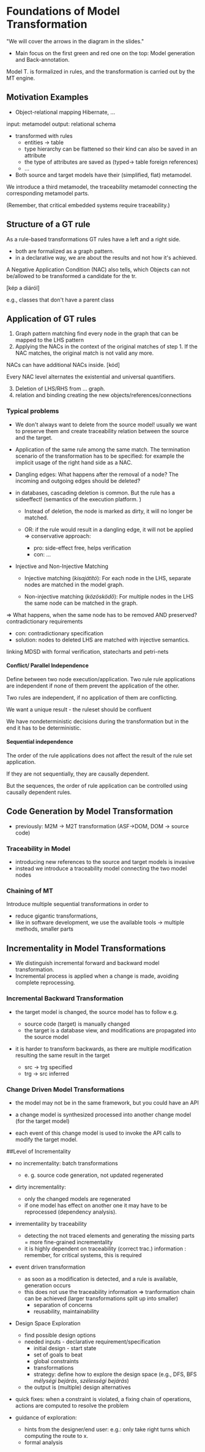 # Foundations of Model Transformation

"We will cover the arrows in the diagram in the slides."

 - Main focus on the first green and red one on the top: Model generation and Back-annotation.

Model T. is formalized in rules, and the transformation is carried out by the MT engine.

## Motivation Examples

 - Object-relational mapping
Hibernate, ...

input: metamodel
output: relational schema

 - transformed with rules
	 - entities -> table
	 - type hierarchy can be flattened so their kind can also be saved in an attribute
	 - the type of attributes are saved as (typed-> table foreign references)
	 - ...
 - Both source and target models have their (simplified, flat) metamodel.

 We introduce a third metamodel, the traceability metamodel connecting the corresponding metamodel parts.

(Remember, that critical embedded systems require traceability.)

## Structure of a GT rule

As a rule-based transformations GT rules have a left and a right side.

 - both are formalized as a graph pattern.
 - in a declarative way, we are about the results and not how it's achieved.

A Negative Application Condition (NAC) also tells, which Objects can not be/allowed to be transformed a candidate for the tr.

[kép a diáról]

e.g., classes that don't have a parent class

## Application of GT rules

 1. Graph pattern matching
 find every node in the graph that can be mapped to the LHS pattern
 2. Applying the NACs in the context of the original matches of step 1. If the NAC matches, the original match is not valid any more.

   NACs can have additional NACs inside.
   [kód]

   Every NAC level alternates the existential and universal quantifiers.

 3. Deletion of LHS/RHS from ... graph.
 4. relation and binding
    creating the new objects/references/connections

### Typical problems

 - We don't always want to delete from the source model! usually we want to preserve them and create traceability relation between the source and the target.

 - Application of the same rule among the same match. The termination scenario of the transformation has to be specified:
for example the implicit usage of the right hand side as a NAC.

 - Dangling edges: What happens after the removal of a node? The incoming and outgoing edges should be deleted?
 - in databases, cascading deletion is common.
But the rule has a sideeffect! (semantics of the execution platform. )

	 - Instead of deletion, the node is marked as dirty, it will no longer be matched.

	 - OR: if the rule would result in a dangling edge, it will not be applied
  => conservative approach:

		 - pro:  side-effect free, helps verification
		 - con: ...



 - Injective and Non-Injective Matching
	 - Injective matching (*kisajátító*): For each node in the LHS, separate
	   nodes are matched in the model graph.

	 - Non-injective matching (*közösködő*): For multiple nodes in the LHS the same node can be matched in the graph.

  => What happens, when the same node has to be removed AND preserved?
  contradictionary requirements

 - con: contradictionary specification
 - solution: nodes to deleted LHS are matched with injective semantics.

linking MDSD with formal verification, statecharts and petri-nets

#### Conflict/ Parallel Independence
Define between two node execution/application.
Two rule rule applications are independent if none of them prevent the application of the other.

Two rules are independent, if no application of them are conflicting.

We want a unique result - the ruleset should be confluent

We have nondeterministic decisions during the transformation but in the end it has to be deterministic.

#### Sequential independence

The order of the rule applications does not affect the result of the rule set application.

If they are not sequentially, they are causally dependent.

But the sequences, the order of rule application can be controlled using causally dependent rules.

## Code Generation by Model Transformation

 - previously: M2M -> M2T transformation (ASF->DOM, DOM -> source code)

### Traceability in Model

 - introducing new references to the source and target models is invasive
 - instead we introduce a traceability model connecting the two model nodes

### Chaining of MT

Introduce multiple sequential transformations in order to

 - reduce gigantic transformations,
 - like in software development, we use the available tools -> multiple methods, smaller parts

## Incrementality in Model Transformations

 - We distinguish incremental forward and backward model transformation.
 - Incremental process is applied when a change is made, avoiding complete reprocessing.

### Incremental Backward Transformation

 - the target model is changed, the source model has to follow
 e.g.
	 - source code (target) is  manually changed
	 - the target is a database view, and modifications are propagated into the source model

 - it is harder to transform backwards, as there are multiple modification resulting the same result in the target
	 - src -> trg specified
	 - trg -> src inferred

### Change Driven Model Transformations

 - the model may not be in the same framework, but you could have an API

 - a change model is synthesized processed into another change model (for the target model)

 - each event of this change model is used to invoke the API calls to modify the target model.

##Level of Incrementality

 - no incrementality: batch transformations
	 - e. g. source code generation, not updated regenerated

 - dirty incrementality:
	 - only the changed models are regenerated
	 - if one model has effect on another one it may have to be reprocessed (dependency analysis).

 - inrementaility by traceability
	 - detecting the not traced elements and generating the missing parts = more fine-grained incrementality
	 - it is highly dependent on traceability (correct trac.) information : remember, for critical systems, this is required

 - event driven transformation
	 - as soon as a modification is detected, and a rule is available, generation occurs
	 - this does not use the traceability information => tranformation chain can be achieved (larger transformations split up into smaller)
		 - separation of concerns
		 - reusability, maintainability

 - Design Space Exploration
	 - find possible design options
	 - needed inputs - declarative requirement/specification
		 - initial design - start state
		 - set of goals to beat
		 - global constraints
		 - transformations
		 - strategy: define how to explore the design space (e.g., DFS, BFS *mélységi bejárás*, *szélességi bejárás*)
	 - the output is (multiple) design alternatives

 - quick fixes: when a constraint is violated, a fixing chain of operations, actions are computed to resolve the problem
 - guidance of exploration:
	 - hints from the designer/end user: e.g.: only take right turns which computing the route to x.
	 - formal analysis
